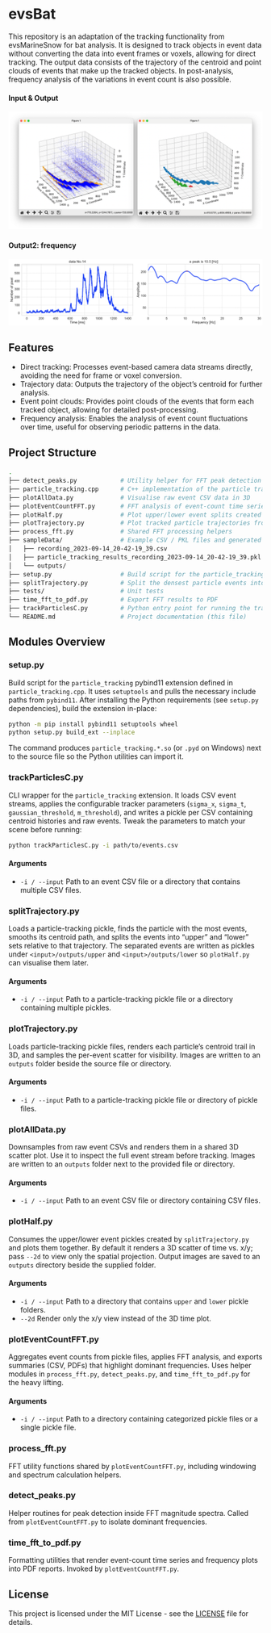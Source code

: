 # evsBat
This repository is an adaptation of the tracking functionality from evsMarineSnow for bat analysis.
It is designed to track objects in event data without converting the data into event frames or voxels, allowing for direct tracking.
The output data consists of the trajectory of the centroid and point clouds of events that make up the tracked objects. 
In post-analysis, frequency analysis of the variations in event count is also possible.

#### Input & Output
![Frequency](sampleData/outputs/inputAndOutput.png)

#### Output2: frequency
![Frequency](sampleData/outputs/fftAnalysis.png)


## Features
- Direct tracking: Processes event-based camera data streams directly, avoiding the need for frame or voxel conversion.
- Trajectory data: Outputs the trajectory of the object’s centroid for further analysis.
- Event point clouds: Provides point clouds of the events that form each tracked object, allowing for detailed post-processing.
- Frequency analysis: Enables the analysis of event count fluctuations over time, useful for observing periodic patterns in the data.

## Project Structure
```bash
.
├── detect_peaks.py            # Utility helper for FFT peak detection
├── particle_tracking.cpp      # C++ implementation of the particle tracker (pybind11 extension)
├── plotAllData.py             # Visualise raw event CSV data in 3D
├── plotEventCountFFT.py       # FFT analysis of event-count time series
├── plotHalf.py                # Plot upper/lower event splits created by splitTrajectory.py
├── plotTrajectory.py          # Plot tracked particle trajectories from pickle files
├── process_fft.py             # Shared FFT processing helpers
├── sampleData/                # Example CSV / PKL files and generated assets
│   ├── recording_2023-09-14_20-42-19_39.csv
│   ├── particle_tracking_results_recording_2023-09-14_20-42-19_39.pkl
│   └── outputs/
├── setup.py                   # Build script for the particle_tracking extension
├── splitTrajectory.py         # Split the densest particle events into upper/lower sets
├── tests/                     # Unit tests
├── time_fft_to_pdf.py         # Export FFT results to PDF
├── trackParticlesC.py         # Python entry point for running the tracker
└── README.md                  # Project documentation (this file)
```

## Modules Overview
### setup.py
Build script for the `particle_tracking` pybind11 extension defined in `particle_tracking.cpp`. It uses `setuptools` and pulls the necessary include paths from `pybind11`. After installing the Python requirements (see `setup.py` dependencies), build the extension in-place:

```bash
python -m pip install pybind11 setuptools wheel
python setup.py build_ext --inplace
```

The command produces `particle_tracking.*.so` (or `.pyd` on Windows) next to the source file so the Python utilities can import it.

### trackParticlesC.py
CLI wrapper for the `particle_tracking` extension. It loads CSV event streams, applies the configurable tracker parameters (`sigma_x`, `sigma_t`, `gaussian_threshold`, `m_threshold`), and writes a pickle per CSV containing centroid histories and raw events. Tweak the parameters to match your scene before running:

```bash
python trackParticlesC.py -i path/to/events.csv
```

#### Arguments
- `-i / --input` Path to an event CSV file or a directory that contains multiple CSV files.

### splitTrajectory.py
Loads a particle-tracking pickle, finds the particle with the most events, smooths its centroid path, and splits the events into “upper” and “lower” sets relative to that trajectory. The separated events are written as pickles under `<input>/outputs/upper` and `<input>/outputs/lower` so `plotHalf.py` can visualise them later.

#### Arguments
- `-i / --input` Path to a particle-tracking pickle file or a directory containing multiple pickles.


### plotTrajectory.py
Loads particle-tracking pickle files, renders each particle’s centroid trail in 3D, and samples the per-event scatter for visibility. Images are written to an `outputs` folder beside the source file or directory.

#### Arguments
- `-i / --input` Path to a particle-tracking pickle file or directory of pickle files.

### plotAllData.py
Downsamples from raw event CSVs and renders them in a shared 3D scatter plot. Use it to inspect the full event stream before tracking. Images are written to an `outputs` folder next to the provided file or directory.

#### Arguments
- `-i / --input` Path to an event CSV file or directory containing CSV files.

### plotHalf.py
Consumes the upper/lower event pickles created by `splitTrajectory.py` and plots them together. By default it renders a 3D scatter of time vs. x/y; pass `--2d` to view only the spatial projection. Output images are saved to an `outputs` directory beside the supplied folder.

#### Arguments
- `-i / --input` Path to a directory that contains `upper` and `lower` pickle folders.
- `--2d` Render only the x/y view instead of the 3D time plot.

### plotEventCountFFT.py
Aggregates event counts from pickle files, applies FFT analysis, and exports summaries (CSV, PDFs) that highlight dominant frequencies. Uses helper modules in `process_fft.py`, `detect_peaks.py`, and `time_fft_to_pdf.py` for the heavy lifting.

#### Arguments
- `-i / --input` Path to a directory containing categorized pickle files or a single pickle file.

### process_fft.py
FFT utility functions shared by `plotEventCountFFT.py`, including windowing and spectrum calculation helpers.

### detect_peaks.py
Helper routines for peak detection inside FFT magnitude spectra. Called from `plotEventCountFFT.py` to isolate dominant frequencies.

### time_fft_to_pdf.py
Formatting utilities that render event-count time series and frequency plots into PDF reports. Invoked by `plotEventCountFFT.py`.

## License
This project is licensed under the MIT License - see the [LICENSE](LICENSE) file for details.
